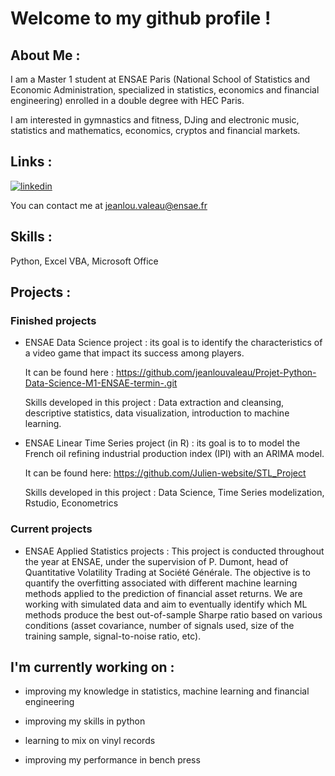 # Welcome to my github profile ! 




## About Me : 
I am a Master 1 student at ENSAE Paris (National School of Statistics and Economic Administration, specialized in statistics, economics and financial engineering) enrolled in a double degree with HEC Paris.

I am interested in gymnastics and fitness, DJing and electronic music, statistics and mathematics, economics, cryptos and financial markets. 

## Links :
[![linkedin](https://img.shields.io/badge/linkedin-0A66C2?style=for-the-badge&logo=linkedin&logoColor=white)](www.linkedin.com/in/jlvaleau)

You can contact me at jeanlou.valeau@ensae.fr
## Skills : 
Python, Excel VBA, Microsoft Office


## Projects : 

### Finished projects 

- ENSAE Data Science project : its goal is to identify the characteristics of a video game that impact its success among players.

    It can be found here : https://github.com/jeanlouvaleau/Projet-Python-Data-Science-M1-ENSAE-termin-.git

    Skills developed in this project : Data extraction and cleansing, descriptive statistics, data visualization, introduction to machine learning.

- ENSAE Linear Time Series project (in R) : its goal is to to model the French oil refining industrial production index (IPI) with an ARIMA model.

    It can be found here: https://github.com/Julien-website/STL_Project

    Skills developed in this project : Data Science, Time Series modelization, Rstudio, Econometrics
  

### Current projects 

- ENSAE Applied Statistics projects : This project is conducted throughout the year at ENSAE, under the supervision of P. Dumont, head of Quantitative Volatility Trading at Société Générale. The objective is to quantify the overfitting associated with different machine learning methods applied to the prediction of financial asset returns. We are working with simulated data and aim to eventually identify which ML methods produce the best out-of-sample Sharpe ratio based on various conditions (asset covariance, number of signals used, size of the training sample, signal-to-noise ratio, etc).

## I'm currently working on :

- improving my knowledge in statistics, machine learning and financial engineering

- improving my skills in python 

- learning to mix on vinyl records

- improving my performance in bench press

<!---
jeanlouvaleau/jeanlouvaleau is a ✨ special ✨ repository because its `README.md` (this file) appears on your GitHub profile.
You can click the Preview link to take a look at your changes.
--->
